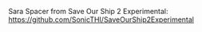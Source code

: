 Sara Spacer from Save Our Ship 2 Experimental: https://github.com/SonicTHI/SaveOurShip2Experimental
